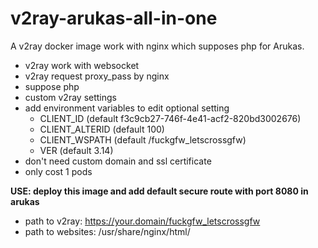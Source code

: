 # v2ray-arukas-all-in-one

A v2ray docker image work with nginx which supposes php for Arukas.

- v2ray work with websocket
- v2ray request proxy_pass by nginx
- suppose php
- custom v2ray settings
- add environment variables to edit optional setting
  - CLIENT_ID (default f3c9cb27-746f-4e41-acf2-820bd3002676)
  - CLIENT_ALTERID (default 100)
  - CLIENT_WSPATH (default /fuckgfw_letscrossgfw)
  - VER (default 3.14)
- don't need custom domain and ssl certificate
- only cost 1 pods

**USE: deploy this image and add default secure route with port 8080 in arukas**

- path to v2ray: https://your.domain/fuckgfw_letscrossgfw
- path to websites: /usr/share/nginx/html/